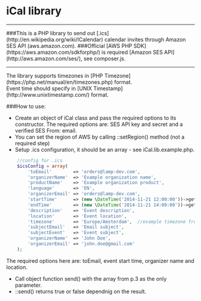 iCal library
============
<hr>
###This is a PHP library to send out [.ics](http://en.wikipedia.org/wiki/ICalendar) calendar invites through Amazon SES API (aws.amazon.com).
###Official [AWS PHP SDK](https://aws.amazon.com/sdkforphp/) is required [Amazon SES API](http://aws.amazon.com/ses/), see composer.js.
<hr>
The library supports timezones in [PHP Timezone](https://php.net/manual/en/timezones.php) format.<br>
Event time should specify in [UNIX Timestamp](http://www.unixtimestamp.com/) format.
<br>

###How to use:
* Create an object of iCal class and pass the required options to its constructor. The required options are: SES API key and secret and a verified SES From: email.
* You can set the region of AWS by calling ::setRegion() method (not a required step)
* Setup .ics configuration, it should be an array - see iCal.lib.example.php.
```php
	//config for .ics
	$icsConfig = array(
		'toEmail'		 => 'orders@lamp-dev.com',
		'organizerName'	 => 'Example organization name',
		'productName'	 => 'Example organization product',
		'language'       => 'EN',
		'organizerEmail' => 'orders@lamp-dev.com',
		'startTime'		 => (new \DateTime('2014-11-21 12:00:00'))->getTimestamp(),
		'endTime'		 => (new \DateTime('2014-11-21 14:00:00'))->getTimestamp(),
		'description'	 => 'Event description',
		'location'		 => 'Event location',
		'timezone'		 => 'Europe/Amsterdam',  //example timezone from https://php.net/manual/en/timezones.php
		'subjectEmail'	 => 'Email subject',
		'subjectEvent'	 => 'Event subject',
		'organizerName'  => 'John Doe',
		'organizerEmail' => 'john.doe@gmail.com'
	);
```
The required options here are: toEmail, event start time, organizer name and location.  
* Call object function send() with the array from p.3 as the only parameter.
* ::send() returns true or false dependnig on the result.
